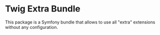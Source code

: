 Twig Extra Bundle
=================

This package is a Symfony bundle that allows to use all "extra" extensions
without any configuration.
